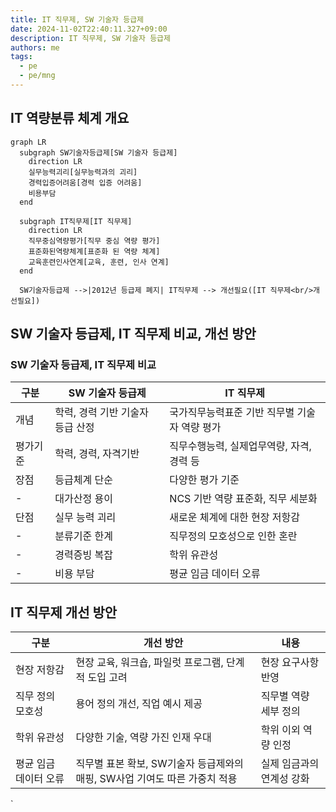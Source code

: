 ```yaml
---
title: IT 직무제, SW 기술자 등급제
date: 2024-11-02T22:40:11.327+09:00
description: IT 직무제, SW 기술자 등급제
authors: me
tags:
  - pe
  - pe/mng 
---
```


## IT 역량분류 체계 개요

```mermaid
graph LR
  subgraph SW기술자등급제[SW 기술자 등급제]
    direction LR
    실무능력괴리[실무능력과의 괴리]
    경력입증어려움[경력 입증 어려움]
    비용부담
  end

  subgraph IT직무제[IT 직무제]
    direction LR
    직무중심역량평가[직무 중심 역량 평가]
    표준화된역량체계[표준화 된 역량 체계]
    교육훈련인사연계[교육, 훈련, 인사 연계]
  end

  SW기술자등급제 -->|2012년 등급제 폐지| IT직무제 --> 개선필요([IT 직무제<br/>개선필요])
```

## SW 기술자 등급제, IT 직무제 비교, 개선 방안

### SW 기술자 등급제, IT 직무제 비교

| 구분 | SW 기술자 등급제 | IT 직무제 |
| --- | --- | --- |
| 개념 | 학력, 경력 기반 기술자 등급 산정 | 국가직무능력표준 기반 직무별 기술자 역량 평가 |
| 평가기준 | 학력, 경력, 자격기반 | 직무수행능력, 실제업무역량, 자격, 경력 등 |
| 장점 | 등급체계 단순 | 다양한 평가 기준 |
| - | 대가산정 용이 | NCS 기반 역량 표준화, 직무 세분화 |
| 단점 | 실무 능력 괴리 | 새로운 체계에 대한 현장 저항감 |
| - | 분류기준 한계 | 직무정의 모호성으로 인한 혼란 |
| - | 경력증빙 복잡 | 학위 유관성 |
| - | 비용 부담 | 평균 임금 데이터 오류 |

## IT 직무제 개선 방안

| 구분 | 개선 방안 | 내용 |
| --- | --- | --- |
| 현장 저항감 | 현장 교육, 워크숍, 파일럿 프로그램, 단계적 도입 고려 | 현장 요구사항 반영 |
| 직무 정의 모호성 | 용어 정의 개선, 직업 예시 제공 | 직무별 역량 세부 정의 |
| 학위 유관성 | 다양한 기술, 역량 가진 인재 우대 | 학위 이외 역량 인정 |
| 평균 임금 데이터 오류 | 직무별 표본 확보, SW기술자 등급제와의 매핑, SW사업 기여도 따른 가중치 적용 | 실제 임금과의 연계성 강화 |

`

